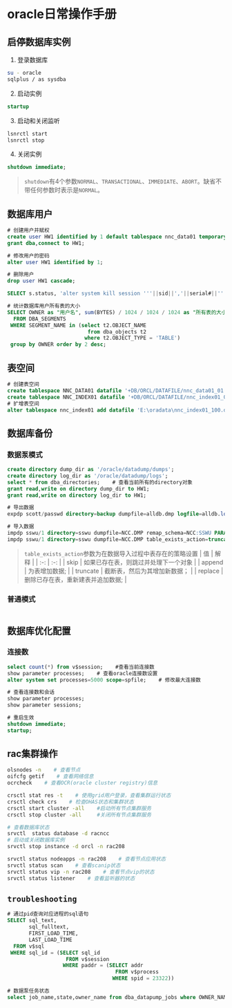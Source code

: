 # oracle日常操作手册
## 启停数据库实例
1. 登录数据库
```bash
su - oracle
sqlplus / as sysdba
```
2. 启动实例
```sql
startup
```
3. 启动和关闭监听
```bash
lsnrctl start
lsnrctl stop
```
4. 关闭实例
```sql
shutdown immediate;
```
> `shutdown`有4个参数`NORMAL`、`TRANSACTIONAL`、`IMMEDIATE`、`ABORT`。缺省不带任何参数时表示是`NORMAL`。

## 数据库用户
```sql
# 创建用户并赋权
create user HW1 identified by 1 default tablespace nnc_data01 temporary tablespace temp;
grant dba,connect to HW1;

# 修改用户的密码
alter user HW1 identified by 1;

# 删除用户
drop user HW1 cascade;

SELECT s.status, 'alter system kill session '''||sid||','||serial#||'''  IMMEDIATE;'  FROM v$session  s where s.username='FENKU_CORE_0126';

# 统计数据库用户所有表的大小
SELECT OWNER as "用户名", sum(BYTES) / 1024 / 1024 / 1024 as "所有表的大小(GB)"
  FROM DBA_SEGMENTS
 WHERE SEGMENT_NAME in (select t2.OBJECT_NAME
                          from dba_objects t2
                         where t2.OBJECT_TYPE = 'TABLE')
 group by OWNER order by 2 desc;
```

## 表空间
```sql
# 创建表空间
create tablespace NNC_DATA01 datafile '+DB/ORCL/DATAFILE/nnc_data01_01.dbf' size 30G autoextend off;
create tablespace NNC_INDEX01 datafile '+DB/ORCL/DATAFILE/nnc_index01_01.dbf' size 10G autoextend off;
# 扩增表空间
alter tablespace nnc_index01 add datafile 'E:\oradata\nnc_index01_100.dbf' size 32767M;
```
## 数据库备份
### 数据泵模式
```sql
create directory dump_dir as '/oracle/datadump/dumps';
create directory log_dir as '/oracle/datadump/logs';
select * from dba_directories;    # 查看当前所有的directory对象
grant read,write on directory dump_dir to HW1;
grant read,write on directory log_dir to HW1;

# 导出数据
expdp scott/passwd directory=backup dumpfile=alldb.dmp logfile=alldb.log schemas=scott PARALLEL=4

# 导入数据
impdp sswu/1 directory=sswu dumpfile=NCC.DMP remap_schema=NCC:SSWU PARALLEL=4
impdp sswu/1 directory=sswu dumpfile=NCC.DMP table_exists_action=truncate tables=scott.dept,scott.emp remap_schema=NCC:SSWU PARALLEL=4    # 导入指定表，并设置表存在的策略
```
> `table_exists_action`参数为在数据导入过程中表存在的策略设置
> | 值    | 解释    |
> | :-: | :-: |
> |  skip   |   如果已存在表，则跳过并处理下一个对象  |
> |   append  |   为表增加数据;  |
> |   truncate  |   截断表，然后为其增加新数据；  |
> |   replace  |  删除已存在表，重新建表并追加数据;   |

### 普通模式
```bash

```
## 数据库优化配置
### 连接数
```sql
select count(*) from v$session;    #查看当前连接数
show parameter processes;    # 查看oracle连接数设置
alter system set processes=5000 scope=spfile;    # 修改最大连接数

# 查看连接数和会话
show parameter processes;
show parameter sessions;

# 重启生效
shutdown immediate;
startup;
```

## rac集群操作
```bash
olsnodes -n    # 查看节点
oifcfg getif    # 查看网络信息
ocrcheck    # 查看OCR(oracle cluster registry)信息

crsctl stat res -t    # 使用grid用户登录，查看集群运行状态
crsctl check crs    # 检查OHAS状态和集群状态
crsctl start cluster -all    #启动所有节点集群服务
crsctl stop cluster -all     #关闭所有节点集群服务

# 查看数据库状态
srvctl  status database -d racncc
# 启动或关闭数据库实例
srvctl stop instance -d orcl -n rac208

srvctl status nodeapps -n rac208    # 查看节点应用状态
srvctl status scan    # 查看scanip状态
srvctl status vip -n rac208    # 查看节点vip的状态
srvctl status listener    # 查看监听器的状态
```

## `troubleshooting`
```sql
# 通过pid查询对应进程的sql语句
SELECT sql_text,
       sql_fulltext,
       FIRST_LOAD_TIME,
       LAST_LOAD_TIME
  FROM v$sql
 WHERE sql_id = (SELECT sql_id
                   FROM v$session
                  WHERE paddr = (SELECT addr
                                   FROM v$process
                                  WHERE spid = 23322))

# 数据泵任务状态
select job_name,state,owner_name from dba_datapump_jobs where OWNER_NAME='NCC_2005_0523';
```
